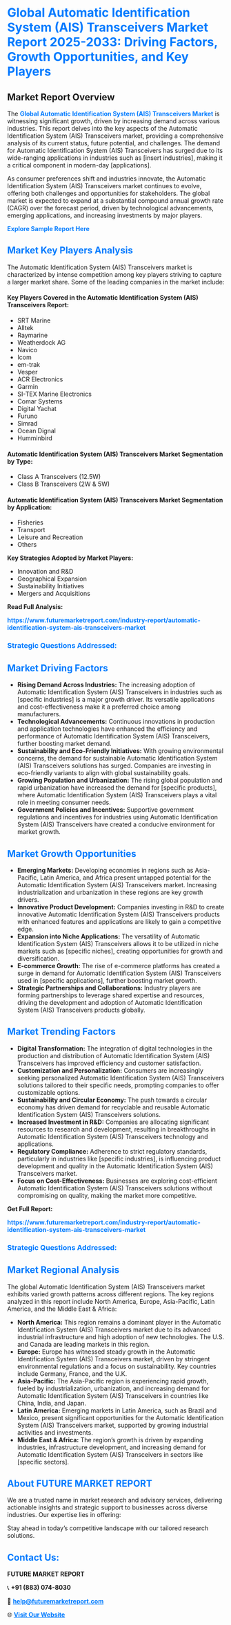 <h1 style="color: #007BFF;">Global Automatic Identification System (AIS) Transceivers Market Report 2025-2033: Driving Factors, Growth Opportunities, and Key Players</h1>

<section id="overview">
<h2>Market Report Overview</h2>
<p>The <a href="https://www.futuremarketreport.com/industry-report/automatic-identification-system-ais-transceivers-market" style="color: #007BFF; text-decoration: none;"><strong>Global Automatic Identification System (AIS) Transceivers Market</strong></a> is witnessing significant growth, driven by increasing demand across various industries. This report delves into the key aspects of the Automatic Identification System (AIS) Transceivers market, providing a comprehensive analysis of its current status, future potential, and challenges. The demand for Automatic Identification System (AIS) Transceivers has surged due to its wide-ranging applications in industries such as [insert industries], making it a critical component in modern-day [applications].</p>
<p>As consumer preferences shift and industries innovate, the Automatic Identification System (AIS) Transceivers market continues to evolve, offering both challenges and opportunities for stakeholders. The global market is expected to expand at a substantial compound annual growth rate (CAGR) over the forecast period, driven by technological advancements, emerging applications, and increasing investments by major players.</p>
</section>

<section id="overview">
<p><a href="https://www.futuremarketreport.com/request-sample/reportId=57246" style="color: #007BFF; text-decoration: none;"><strong>Explore Sample Report Here</strong></a></p>
</section>

<section id="key-players">
<h2 style="color: #007BFF;">Market Key Players Analysis</h2>
<p>The Automatic Identification System (AIS) Transceivers market is characterized by intense competition among key players striving to capture a larger market share. Some of the leading companies in the market include:</p>
<h4>Key Players Covered in the Automatic Identification System (AIS) Transceivers Report:</h4>
<ul><li>SRT Marine</li><li>Alltek</li><li>Raymarine</li><li>Weatherdock AG</li><li>Navico</li><li>Icom</li><li>em-trak</li><li>Vesper</li><li>ACR Electronics</li><li>Garmin</li><li>SI-TEX Marine Electronics</li><li>Comar Systems</li><li>Digital Yachat</li><li>Furuno</li><li>Simrad</li><li>Ocean Dignal</li><li>Humminbird</li></ul>
<h4>Automatic Identification System (AIS) Transceivers Market Segmentation by Type:</h4>
<ul><li>Class A Transceivers (12.5W)</li><li>Class B Transceivers (2W &amp; 5W)</li></ul>

<h4>Automatic Identification System (AIS) Transceivers Market Segmentation by Application:</h4>
<ul><li>Fisheries</li><li>Transport</li><li>Leisure and Recreation</li><li>Others</li></ul>
<p><strong>Key Strategies Adopted by Market Players:</strong></p>
<ul>
<li>Innovation and R&D</li>
<li>Geographical Expansion</li>
<li>Sustainability Initiatives</li>
<li>Mergers and Acquisitions</li>
</ul>
</section>

<section>
<p><strong>Read Full Analysis: </strong></p><a href="https://www.futuremarketreport.com/industry-report/automatic-identification-system-ais-transceivers-market" style="color: #007BFF; text-decoration: none;"><strong>https://www.futuremarketreport.com/industry-report/automatic-identification-system-ais-transceivers-market</strong></a>
<h3 style="color: #007BFF;">Strategic Questions Addressed:</h3>
</section>

<section id="driving-factors">
<h2 style="color: #007BFF;">Market Driving Factors</h2>
<ul>
<li><strong>Rising Demand Across Industries:</strong> The increasing adoption of Automatic Identification System (AIS) Transceivers in industries such as [specific industries] is a major growth driver. Its versatile applications and cost-effectiveness make it a preferred choice among manufacturers.</li>
<li><strong>Technological Advancements:</strong> Continuous innovations in production and application technologies have enhanced the efficiency and performance of Automatic Identification System (AIS) Transceivers, further boosting market demand.</li>
<li><strong>Sustainability and Eco-Friendly Initiatives:</strong> With growing environmental concerns, the demand for sustainable Automatic Identification System (AIS) Transceivers solutions has surged. Companies are investing in eco-friendly variants to align with global sustainability goals.</li>
<li><strong>Growing Population and Urbanization:</strong> The rising global population and rapid urbanization have increased the demand for [specific products], where Automatic Identification System (AIS) Transceivers plays a vital role in meeting consumer needs.</li>
<li><strong>Government Policies and Incentives:</strong> Supportive government regulations and incentives for industries using Automatic Identification System (AIS) Transceivers have created a conducive environment for market growth.</li>
</ul>
</section>

<section id="growth-opportunities">
<h2 style="color: #007BFF;">Market Growth Opportunities</h2>
<ul>
<li><strong>Emerging Markets:</strong> Developing economies in regions such as Asia-Pacific, Latin America, and Africa present untapped potential for the Automatic Identification System (AIS) Transceivers market. Increasing industrialization and urbanization in these regions are key growth drivers.</li>
<li><strong>Innovative Product Development:</strong> Companies investing in R&D to create innovative Automatic Identification System (AIS) Transceivers products with enhanced features and applications are likely to gain a competitive edge.</li>
<li><strong>Expansion into Niche Applications:</strong> The versatility of Automatic Identification System (AIS) Transceivers allows it to be utilized in niche markets such as [specific niches], creating opportunities for growth and diversification.</li>
<li><strong>E-commerce Growth:</strong> The rise of e-commerce platforms has created a surge in demand for Automatic Identification System (AIS) Transceivers used in [specific applications], further boosting market growth.</li>
<li><strong>Strategic Partnerships and Collaborations:</strong> Industry players are forming partnerships to leverage shared expertise and resources, driving the development and adoption of Automatic Identification System (AIS) Transceivers products globally.</li>
</ul>
</section>

<section id="trending-factors">
<h2 style="color: #007BFF;">Market Trending Factors</h2>
<ul>
<li><strong>Digital Transformation:</strong> The integration of digital technologies in the production and distribution of Automatic Identification System (AIS) Transceivers has improved efficiency and customer satisfaction.</li>
<li><strong>Customization and Personalization:</strong> Consumers are increasingly seeking personalized Automatic Identification System (AIS) Transceivers solutions tailored to their specific needs, prompting companies to offer customizable options.</li>
<li><strong>Sustainability and Circular Economy:</strong> The push towards a circular economy has driven demand for recyclable and reusable Automatic Identification System (AIS) Transceivers solutions.</li>
<li><strong>Increased Investment in R&D:</strong> Companies are allocating significant resources to research and development, resulting in breakthroughs in Automatic Identification System (AIS) Transceivers technology and applications.</li>
<li><strong>Regulatory Compliance:</strong> Adherence to strict regulatory standards, particularly in industries like [specific industries], is influencing product development and quality in the Automatic Identification System (AIS) Transceivers market.</li>
<li><strong>Focus on Cost-Effectiveness:</strong> Businesses are exploring cost-efficient Automatic Identification System (AIS) Transceivers solutions without compromising on quality, making the market more competitive.</li>
</ul>
</section>

<section>
<p><strong>Get Full Report: </strong></p><a href="https://www.futuremarketreport.com/industry-report/automatic-identification-system-ais-transceivers-market" style="color: #007BFF; text-decoration: none;"><strong>https://www.futuremarketreport.com/industry-report/automatic-identification-system-ais-transceivers-market</strong></a>
<h3 style="color: #007BFF;">Strategic Questions Addressed:</h3>
</section>


<section id="regional-analysis">
<h2 style="color: #007BFF;">Market Regional Analysis</h2>
<p>The global Automatic Identification System (AIS) Transceivers market exhibits varied growth patterns across different regions. The key regions analyzed in this report include North America, Europe, Asia-Pacific, Latin America, and the Middle East & Africa:</p>
<ul>
<li><strong>North America:</strong> This region remains a dominant player in the Automatic Identification System (AIS) Transceivers market due to its advanced industrial infrastructure and high adoption of new technologies. The U.S. and Canada are leading markets in this region.</li>
<li><strong>Europe:</strong> Europe has witnessed steady growth in the Automatic Identification System (AIS) Transceivers market, driven by stringent environmental regulations and a focus on sustainability. Key countries include Germany, France, and the U.K.</li>
<li><strong>Asia-Pacific:</strong> The Asia-Pacific region is experiencing rapid growth, fueled by industrialization, urbanization, and increasing demand for Automatic Identification System (AIS) Transceivers in countries like China, India, and Japan.</li>
<li><strong>Latin America:</strong> Emerging markets in Latin America, such as Brazil and Mexico, present significant opportunities for the Automatic Identification System (AIS) Transceivers market, supported by growing industrial activities and investments.</li>
<li><strong>Middle East & Africa:</strong> The region’s growth is driven by expanding industries, infrastructure development, and increasing demand for Automatic Identification System (AIS) Transceivers in sectors like [specific sectors].</li>
</ul>
</section>

<footer>
<h2 style="color: #007BFF;">About FUTURE MARKET REPORT</h2>
<p>We are a trusted name in market research and advisory services, delivering actionable insights and strategic support to businesses across diverse industries. Our expertise lies in offering:</p>

<p>Stay ahead in today’s competitive landscape with our tailored research solutions.</p>

<h2 style="color: #007BFF;">Contact Us:</h2>
<p><strong>FUTURE MARKET REPORT</strong></p>
<p>📞 <strong>+91 (883) 074-8030</strong></p>
<p>📧 <strong><a href="mailto:help@futuremarketreport.com" style="color: #007BFF;">help@futuremarketreport.com</a></strong></p>
<p>🌐 <strong><a href="https://www.futuremarketreport.com/" style="color: #007BFF;">Visit Our Website</a></strong></p>
</footer>